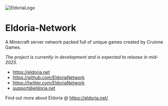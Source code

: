 
![EldoriaLogo](https://github.com/RaoDevelopment/Eldoria-Network/assets/50781793/e775850c-6ebc-4f58-9395-116eb23da97a)

# Eldoria-Network
A Minecraft server network packed full of unique games created by Cruinne Games.

*The project is currently in development and is expected to release in mid-2025.*

- https://eldoria.net
- https://github.com/EldoriaNetwork
- https://twitter.com/EldoriaNetwork
- support@eldoria.net

Find out more about Eldoria @ https://eldoria.net/
